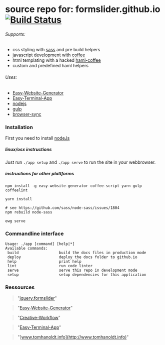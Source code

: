 # source repo for: formslider.github.io [![Build Status](https://travis-ci.org/creative-workflow/jquery.formslider.github.io.svg?branch=master)](https://travis-ci.org/creative-workflow/jquery.formslider.github.io)

###### Supports:
  * css styling with [sass](http://sass-lang.com/documentation/file.SASS_REFERENCE.html) and pre build helpers
  * javascript development with [coffee](http://coffeescript.org/)
  * html templating with a hacked [haml-coffee](https://github.com/easy-website-generator/haml-coffee)
  * custom and predefined haml helpers

###### Uses:
  * [Easy-Website-Generator](https://github.com/easy-website-generator/)
  * [Easy-Terminal-App](https://github.com/creative-workflow/easy-terminal-app)
  * [nodejs](https://nodejs.org/en/)
  * [gulp](https://github.com/gulpjs/gulp)
  * [browser-sync](https://browsersync.io/)


### Installation
First you need to install [nodeJs](https://nodejs.org/en/download/)

##### linux/osx instructions
Just run `./app setup` and `./app serve` to run the site in your webbrowser.

##### instructions for other plattforms
```
npm install -g easy-website-generator coffee-script yarn gulp coffeelint

yarn install

# see https://github.com/sass/node-sass/issues/1804
npm rebuild node-sass

ewg serve
```

### Commandline interface
```
Usage: ./app [command] [help|*]
Available commands:
 build                  build the docs files in production mode
 deploy                 deploy the docs folder to github.io
 help                   print help
 lint                   run code linter
 serve                  serve this repo in development mode
 setup                  setup dependencies for this application
```

### Ressources
> "[jquery.formslider](https://github.com/formslider/jquery.formslider/)"

> "[Easy-Website-Generator](https://github.com/easy-website-generator/)"

> "[Creative-Workflow](http://www.creative-workflow.berlin/company.html)"

> "[Easy-Terminal-App](https://github.com/creative-workflow/easy-terminal-app)"

> "[www.tomhanoldt.info](http://www.tomhanoldt.info)"
